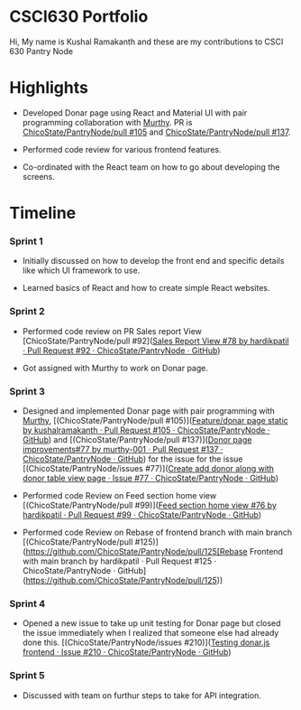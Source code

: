 # CSCI630 Portfolio

Hi, My name is Kushal Ramakanth and these are my contributions to CSCI 630 Pantry Node



# Highlights

- Developed Donar page using React and Material UI with pair programming collaboration with  [Murthy](https://github.com/murthy-001).  PR is [ChicoState/PantryNode/pull #105](https://github.com/ChicoState/PantryNode/pull/105) and [ChicoState/PantryNode/pull #137](https://github.com/ChicoState/PantryNode/pull/137).

- Performed code review for various frontend features. 

- Co-ordinated with the React team on how to go about developing the screens.



# Timeline

### Sprint 1

- Initially discussed on how to develop the front end and specific details like which UI framework to use.

- Learned basics of React and how to create simple React websites. 



### Sprint 2

- Performed code review on PR Sales report View [ChicoState/PantryNode/pull #92]([Sales Report View #78 by hardikpatil · Pull Request #92 · ChicoState/PantryNode · GitHub](https://github.com/ChicoState/PantryNode/pull/92))

- Got assigned with Murthy to work on Donar page. 



### Sprint 3

- Designed and implemented Donar page with pair programming with [Murthy](https://github.com/murthy-001), [(ChicoState/PantryNode/pull #105)]([Feature/donar page static by kushalramakanth · Pull Request #105 · ChicoState/PantryNode · GitHub](https://github.com/ChicoState/PantryNode/pull/105)) and [(ChicoState/PantryNode/pull #137)]([Donor page improvements#77 by murthy-001 · Pull Request #137 · ChicoState/PantryNode · GitHub](https://github.com/ChicoState/PantryNode/pull/137)) for the issue for the issue [(ChicoState/PantryNode/issues #77)]([Create add donor along with donor table view page · Issue #77 · ChicoState/PantryNode · GitHub](https://github.com/ChicoState/PantryNode/issues/77))

- Performed code Review on Feed section home view [(ChicoState/PantryNode/pull #99)]([Feed section home view #76 by hardikpatil · Pull Request #99 · ChicoState/PantryNode · GitHub](https://github.com/ChicoState/PantryNode/pull/99))

- Performed code Review on Rebase of frontend branch with main branch [(ChicoState/PantryNode/pull #125)](https://github.com/ChicoState/PantryNode/pull/125[Rebase Frontend with main branch by hardikpatil · Pull Request #125 · ChicoState/PantryNode · GitHub](https://github.com/ChicoState/PantryNode/pull/125))



### Sprint 4

- Opened a new issue to take up unit testing for Donar page but closed the issue immediately when I realized that someone else had already done this. [(ChicoState/PantryNode/issues #210)]([Testing donar.js frontend · Issue #210 · ChicoState/PantryNode · GitHub](https://github.com/ChicoState/PantryNode/issues/210))



### Sprint 5

- Discussed with team on furthur steps to take for API integration. 
